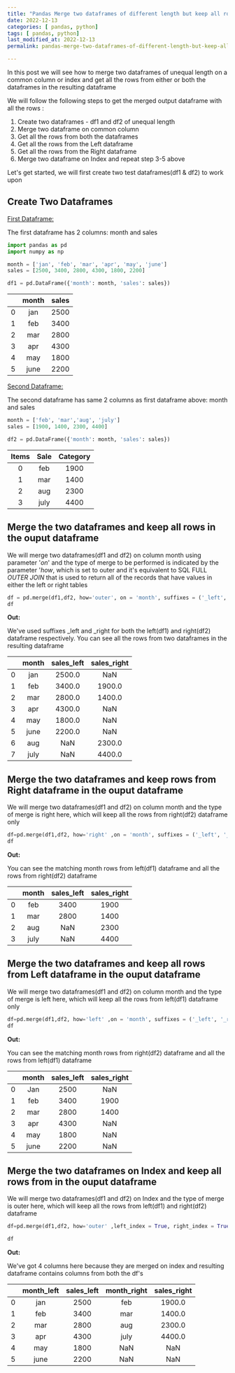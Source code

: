 ```yaml
---
title: "Pandas Merge two dataframes of different length but keep all rows in output data frame"
date: 2022-12-13
categories: [ pandas, python]
tags: [ pandas, python]
last_modified_at: 2022-12-13
permalink: pandas-merge-two-dataframes-of-different-length-but-keep-all-rows-in-output-dataframe

---
```


In this post we will see how to merge two dataframes of unequal length on a common column or index and get all the rows from either or both the dataframes in the resulting dataframe

We will follow the following steps to get the merged output dataframe with all the rows :

1. Create two dataframes - df1 and df2 of unequal length
2. Merge two dataframe on common column
3. Get all the rows from both the dataframes
4. Get all the rows from the Left dataframe
5. Get all the rows from the Right dataframe
6. Merge two dataframe on Index and repeat step 3-5 above

Let's get started, we will first create two test dataframes(df1 & df2) to work upon

## Create Two Dataframes

<u>First Dataframe:</u>

The first dataframe has 2 columns: month and sales


```python
import pandas as pd
import numpy as np

month = ['jan', 'feb', 'mar', 'apr', 'may', 'june']
sales = [2500, 3400, 2800, 4300, 1800, 2200]

df1 = pd.DataFrame({'month': month, 'sales': sales})
```


| |month |sales|
|:---:|:------:|:---:|
|0	|jan	|2500       |
|1  |feb  |3400      |
|2 |mar |2800 |
|3 |apr |4300 |
|4 |may |1800 |
|5 |june |2200 |

<u>Second Dataframe:</u>

The second dataframe has same 2 columns as first dataframe above: month and sales

```python
month = ['feb', 'mar','aug', 'july']
sales = [1900, 1400, 2300, 4400]

df2 = pd.DataFrame({'month': month, 'sales': sales})
```



| Items | Sale | Category |
| :---: | :--: | :------: |
|   0   | feb  |   1900   |
|   1   | mar  |   1400   |
|   2   | aug  |   2300   |
|   3   | july |   4400   |



## Merge the two dataframes and keep all rows in the ouput dataframe

We will merge two dataframes(df1 and df2) on column month using parameter '*on*' and the type of merge to be performed is indicated by the parameter '*how*, which is set to outer and it's equivalent to SQL FULL *OUTER JOIN* that is used to return all of the records that have values in either the left or right tables 

```python
df = pd.merge(df1,df2, how='outer', on = 'month', suffixes = ('_left', '_right'))
df
```

**Out:**

We've used suffixes _left and _right for both the left(df1) and right(df2) dataframe respectively. You can see all the rows from two dataframes in the resulting dataframe

|      | month | sales_left | sales_right |
| :--: | :---: | :--------: | :---------: |
|  0   |  jan  |   2500.0   |     NaN     |
|  1   |  feb  |   3400.0   |   1900.0    |
|  2   |  mar  |   2800.0   |   1400.0    |
|  3   |  apr  |   4300.0   |     NaN     |
|  4   |  may  |   1800.0   |     NaN     |
|  5   | june  |   2200.0   |     NaN     |
|  6   |  aug  |    NaN     |   2300.0    |
|  7   | july  |    NaN     |   4400.0    |

## Merge the two dataframes and keep rows from Right dataframe in the ouput dataframe

We will merge two dataframes(df1 and df2) on column month and the type of merge is right here, which will keep all the rows from right(df2) dataframe only

```python
df=pd.merge(df1,df2, how='right' ,on = 'month', suffixes = ('_left', '_right'))
df
```

**Out:**

You can see the matching month rows from left(df1) dataframe and all the rows from right(df2) dataframe

|      | month | sales_left | sales_right |
| :--: | :---: | :--------: | :---------: |
|  0   |  feb  |    3400    |    1900     |
|  1   |  mar  |    2800    |    1400     |
|  2   |  aug  |    NaN     |    2300     |
|  3   | july  |    NaN     |    4400     |




## Merge the two dataframes and keep all rows from Left dataframe in the ouput dataframe

We will merge two dataframes(df1 and df2) on column month and the type of merge is left here, which will keep all the rows from left(df1) dataframe only

```python
df=pd.merge(df1,df2, how='left' ,on = 'month', suffixes = ('_left', '_right'))
df
```

**Out:**

You can see the matching month rows from right(df2) dataframe and all the rows from left(df1) dataframe

|      | month | sales_left | sales_right |
| :--: | :---: | :--------: | :---------: |
|  0   |  Jan  |    2500    |     NaN     |
|  1   |  feb  |    3400    |    1900     |
|  2   |  mar  |    2800    |    1400     |
|  3   |  apr  |    4300    |     NaN     |
|  4   |  may  |    1800    |     NaN     |
|  5   | june  |    2200    |     NaN     |

## Merge the two dataframes on Index and keep all rows from in the ouput dataframe

We will merge two dataframes(df1 and df2) on Index and the type of merge is outer here, which will keep all the rows from left(df1) and right(df2) dataframe

```python
df=pd.merge(df1,df2, how='outer' ,left_index = True, right_index = True , suffixes = ('_left', '_right'))

df
```

**Out:**

We've got 4 columns here because they are merged on index and resulting dataframe contains columns from both the df's

|      | month_left | sales_left | month_right | sales_right |
| :--: | :--------: | :--------: | :---------: | :---------: |
|  0   |    jan     |    2500    |     feb     |   1900.0    |
|  1   |    feb     |    3400    |     mar     |   1400.0    |
|  2   |    mar     |    2800    |     aug     |   2300.0    |
|  3   |    apr     |    4300    |    july     |   4400.0    |
|  4   |    may     |    1800    |     NaN     |     NaN     |
|  5   |    june    |    2200    |     NaN     |     NaN     |

